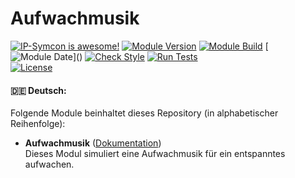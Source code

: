 # Aufwachmusik

[![IP-Symcon is awesome!](https://img.shields.io/badge/IP--Symcon-6.3-blue.svg)](https://www.symcon.de)
[![Module Version](https://img.shields.io/badge/Module_Version-1.0-blue.svg)]()
[![Module Build](https://img.shields.io/badge/Module_Build-1-blue.svg)]()
[![Module Date](https://img.shields.io/badge/Module_Date-20230526_(26.05.2023)-blue.svg)]()  
[![Check Style](https://github.com/ubittner/Aufwachmusik/workflows/Check%20Style/badge.svg)](https://github.com/ubittner/Aufwachmusik/actions)
[![Run Tests](https://github.com/ubittner/Aufwachmusik/workflows/Run%20Tests/badge.svg)](https://github.com/ubittner/Aufwachmusik/actions)  
[![License](https://img.shields.io/badge/License-CC%20BY--NC--SA%204.0-green.svg)](https://creativecommons.org/licenses/by-nc-sa/4.0/)

#### :de: Deutsch:

Folgende Module beinhaltet dieses Repository (in alphabetischer Reihenfolge):

- __Aufwachmusik__ ([Dokumentation](Aufwachmusik))  
  Dieses Modul simuliert eine Aufwachmusik für ein entspanntes aufwachen. 